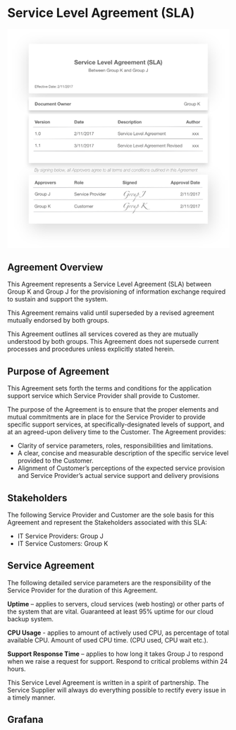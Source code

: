 # Service Level Agreement (SLA)

![Text](https://github.com/HakimiX/SLA/blob/master/Models/AgreementModel.jpg)

## Agreement Overview 

This Agreement represents a Service Level Agreement (SLA) between Group K and Group J for the provisioning of information exchange required to sustain and support the system. 

This Agreement remains valid until superseded by a revised agreement mutually endorsed by both groups. 

This Agreement outlines all services covered as they are mutually understood by both groups. This Agreement does not supersede current processes and procedures unless explicitly stated herein. 

## Purpose of Agreement 

This Agreement sets forth the terms and conditions for the application support service which Service Provider shall provide to Customer. 

The purpose of the Agreement is to ensure that the proper elements and mutual commitments are in place for the Service Provider to provide specific support services, at specifically-designated levels of support, and at an agreed-upon delivery time to the Customer. The Agreement provides:

* Clarity of service parameters, roles, responsibilities and limitations. 
* A clear, concise and measurable description of the specific service level provided to the Customer. 
* Alignment of Customer’s perceptions of the expected service provision and Service Provider’s actual service support and delivery provisions 

## Stakeholders 

The following Service Provider and Customer are the sole basis for this Agreement and represent the Stakeholders associated with this SLA:
* IT Service Providers: Group J
* IT Service Customers: Group K

## Service Agreement 

The following detailed service parameters are the responsibility of the Service Provider for the duration of this Agreement. 

__Uptime__ – applies to servers, cloud services (web hosting) or other parts of the system that are vital. Guaranteed at least 95% uptime for our cloud backup system. 

__CPU Usage__ - applies to amount of actively used CPU, as percentage of total available CPU. Amount of used CPU time. (CPU used, CPU wait etc.).

__Support Response Time__ – applies to how long it takes Group J to respond when we raise a request for support. Respond to critical problems within 24 hours. 

This Service Level Agreement is written in a spirit of partnership. The Service Supplier will always do everything possible to rectify every issue in a timely manner. 

## Grafana 

